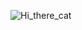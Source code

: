 ![Hi_there_cat](https://user-images.githubusercontent.com/58103738/118034111-20484300-b359-11eb-80ed-7f94d9db45ce.png)
